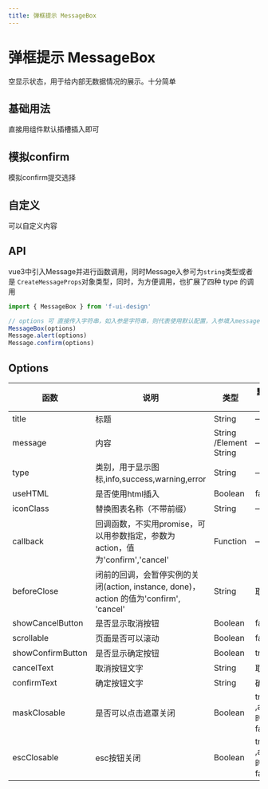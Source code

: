 ```yaml
---
title: 弹框提示 MessageBox
---
```


<f-back-top></f-back-top>

# 弹框提示 MessageBox

空显示状态，用于给内部无数据情况的展示。十分简单

## 基础用法

直接用组件默认插槽插入即可

<preview path="./demo/MessageBox/Basic.vue"></preview>

## 模拟confirm

模拟confirm提交选择

<preview path="./demo/MessageBox/Confirm.vue"></preview>

## 自定义

可以自定义内容

<preview path="./demo/MessageBox/Custom.vue"></preview>

## API

vue3中引入Message并进行函数调用，同时Message入参可为`string`类型或者是 `CreateMessageProps`对象类型，同时，为方便调用，也扩展了四种 type 的调用

```ts
import { MessageBox } from 'f-ui-design'

// options 可 直接传入字符串，如入参是字符串，则代表使用默认配置，入参填入message属性中进行调用
MessageBox(options)
Message.alert(options)
Message.confirm(options)
```

## Options

| 函数              | 说明                                                                                   | 类型                   | 默认值               |
| ----------------- | -------------------------------------------------------------------------------------- | ---------------------- | -------------------- |
| title             | 标题                                                                                   | String                 | —                    |
| message           | 内容                                                                                   | String /Element String | —                    |
| type              | 类别，用于显示图标,info,success,warning,error                                          | String                 | —                    |
| useHTML           | 是否使用html插入                                                                       | Boolean                | false                |
| iconClass         | 替换图表名称（不带前缀）                                                               | String                 | —                    |
| callback          | 回调函数，不实用promise，可以用参数指定，参数为action，值为'confirm','cancel'          | Function               | —                    |
| beforeClose       | 闭前的回调，会暂停实例的关闭(action, instance, done)，action 的值为'confirm', 'cancel' | String                 | 取消                 |
| showCancelButton  | 是否显示取消按钮                                                                       | Boolean                | false                |
| scrollable        | 页面是否可以滚动                                                                       | Boolean                | false                |
| showConfirmButton | 是否显示确定按钮                                                                       | Boolean                | true                 |
| cancelText        | 取消按钮文字                                                                           | String                 | 取消                 |
| confirmText       | 确定按钮文字                                                                           | String                 | 确定                 |
| maskClosable      | 是否可以点击遮罩关闭                                                                   | Boolean                | true ,alert时为false |
| escClosable       | esc按钮关闭                                                                            | Boolean                | true ,alert时为false |

